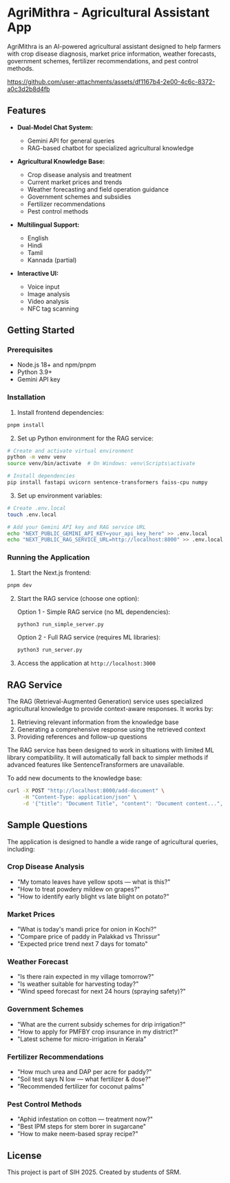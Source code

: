 # AgriMithra - Agricultural Assistant App

AgriMithra is an AI-powered agricultural assistant designed to help farmers with crop disease diagnosis, market price information, weather forecasts, government schemes, fertilizer recommendations, and pest control methods.


https://github.com/user-attachments/assets/df1167b4-2e00-4c6c-8372-a0c3d2b8d4fb


## Features

- **Dual-Model Chat System:**

  - Gemini API for general queries
  - RAG-based chatbot for specialized agricultural knowledge

- **Agricultural Knowledge Base:**

  - Crop disease analysis and treatment
  - Current market prices and trends
  - Weather forecasting and field operation guidance
  - Government schemes and subsidies
  - Fertilizer recommendations
  - Pest control methods

- **Multilingual Support:**

  - English
  - Hindi
  - Tamil
  - Kannada (partial)

- **Interactive UI:**
  - Voice input
  - Image analysis
  - Video analysis
  - NFC tag scanning

## Getting Started

### Prerequisites

- Node.js 18+ and npm/pnpm
- Python 3.9+
- Gemini API key

### Installation

1. Install frontend dependencies:

```bash
pnpm install
```

2. Set up Python environment for the RAG service:

```bash
# Create and activate virtual environment
python -m venv venv
source venv/bin/activate  # On Windows: venv\Scripts\activate

# Install dependencies
pip install fastapi uvicorn sentence-transformers faiss-cpu numpy
```

3. Set up environment variables:

```bash
# Create .env.local
touch .env.local

# Add your Gemini API key and RAG service URL
echo "NEXT_PUBLIC_GEMINI_API_KEY=your_api_key_here" >> .env.local
echo "NEXT_PUBLIC_RAG_SERVICE_URL=http://localhost:8000" >> .env.local
```

### Running the Application

1. Start the Next.js frontend:

```bash
pnpm dev
```

2. Start the RAG service (choose one option):

   Option 1 - Simple RAG service (no ML dependencies):

   ```bash
   python3 run_simple_server.py
   ```

   Option 2 - Full RAG service (requires ML libraries):

   ```bash
   python3 run_server.py
   ```

3. Access the application at `http://localhost:3000`

## RAG Service

The RAG (Retrieval-Augmented Generation) service uses specialized agricultural knowledge to provide context-aware responses. It works by:

1. Retrieving relevant information from the knowledge base
2. Generating a comprehensive response using the retrieved context
3. Providing references and follow-up questions

The RAG service has been designed to work in situations with limited ML library compatibility. It will automatically fall back to simpler methods if advanced features like SentenceTransformers are unavailable.

To add new documents to the knowledge base:

```bash
curl -X POST "http://localhost:8000/add-document" \
     -H "Content-Type: application/json" \
     -d '{"title": "Document Title", "content": "Document content...", "category": "crop_disease"}'
```

## Sample Questions

The application is designed to handle a wide range of agricultural queries, including:

### Crop Disease Analysis

- "My tomato leaves have yellow spots — what is this?"
- "How to treat powdery mildew on grapes?"
- "How to identify early blight vs late blight on potato?"

### Market Prices

- "What is today's mandi price for onion in Kochi?"
- "Compare price of paddy in Palakkad vs Thrissur"
- "Expected price trend next 7 days for tomato"

### Weather Forecast

- "Is there rain expected in my village tomorrow?"
- "Is weather suitable for harvesting today?"
- "Wind speed forecast for next 24 hours (spraying safety)?"

### Government Schemes

- "What are the current subsidy schemes for drip irrigation?"
- "How to apply for PMFBY crop insurance in my district?"
- "Latest scheme for micro-irrigation in Kerala"

### Fertilizer Recommendations

- "How much urea and DAP per acre for paddy?"
- "Soil test says N low — what fertilizer & dose?"
- "Recommended fertilizer for coconut palms"

### Pest Control Methods

- "Aphid infestation on cotton — treatment now?"
- "Best IPM steps for stem borer in sugarcane"
- "How to make neem-based spray recipe?"

## License

This project is part of SIH 2025. Created by students of SRM.
